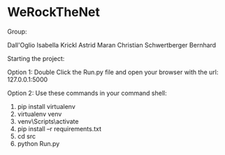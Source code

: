 WeRockTheNet
============
Group: 

Dall'Oglio Isabella
Krickl Astrid
Maran Christian
Schwertberger Bernhard

Starting the project:

Option 1:
Double Click the Run.py file and open your browser with the url: 127.0.0.1:5000

Option 2:
Use these commands in your command shell:
1.	pip install virtualenv
2.	virtualenv venv
3.	venv\Scripts\activate
4.	pip install –r requirements.txt
5.	cd src
6.	python Run.py